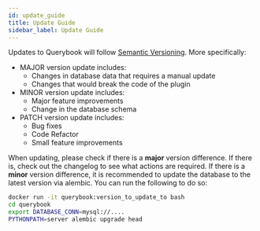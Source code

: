 ```yaml
---
id: update_guide
title: Update Guide
sidebar_label: Update Guide
---
```


Updates to Querybook will follow [Semantic Versioning](https://semver.org). More specifically:

-   MAJOR version update includes:
    -   Changes in database data that requires a manual update
    -   Changes that would break the code of the plugin
-   MINOR version update includes:
    -   Major feature improvements
    -   Change in the database schema
-   PATCH version update includes:
    -   Bug fixes
    -   Code Refactor
    -   Small feature improvements

When updating, please check if there is a **major** version difference. If there is, check out the changelog to see what actions are required.
If there is a **minor** version difference, it is recommended to update the database to the latest version via alembic. You can run the following to do so:

```sh
docker run -it querybook:version_to_update_to bash
cd querybook
export DATABASE_CONN=mysql://....
PYTHONPATH=server alembic upgrade head
```
